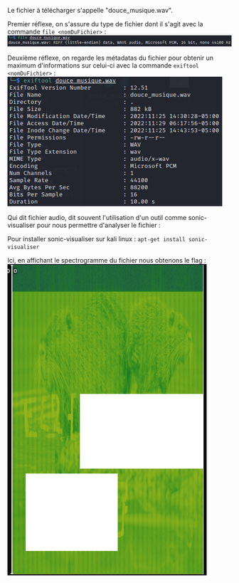 Le fichier à télécharger s'appelle "douce_musique.wav".

Premier réflexe, on s'assure du type de fichier dont il s'agit avec la commande ``file <nomDuFichier>`` :
![Screen de l'exécution de la commande file sur le fichier son!](assets/images/file_douce_musique.png "Exécution de la commande file sur le fichier son")

Deuxième réflexe, on regarde les métadatas du fichier pour obtenir un maximum d'informations sur celui-ci avec la commande ``exiftool <nomDuFichier>`` :
![Screen de l'exécution de la commande exiftool sur le fichier son!](assets/images/exiftool_douce_musique.png "Exécution de la commande exiftool sur le fichier son")

Qui dit fichier audio, dit souvent l'utilisation d'un outil comme sonic-visualiser pour nous permettre d'analyser le fichier :

Pour installer sonic-visualiser sur kali linux : ``apt-get install sonic-visualiser``

Ici, en affichant le spectrogramme du fichier nous obtenons le flag :
![Screen de l'exécution de l'outil sonic-visualiser!](assets/images/sonic-visualiser_douce_musique.png "Exécution de sonic-visualiser")